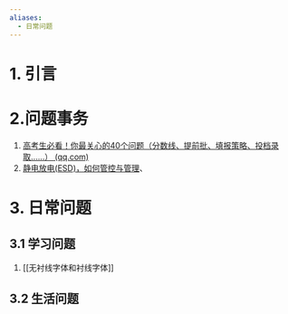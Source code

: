 ```yaml
---
aliases:
  - 日常问题
---
```

# 1. 引言

# 2.问题事务
1. [高考生必看！你最关心的40个问题（分数线、提前批、填报策略、投档录取……） (qq.com)](https://mp.weixin.qq.com/s/yogOeC4iSVqTSgniMiEXwA)
2. [静电放电(ESD)，如何管控与管理](https://mp.weixin.qq.com/s/XH36lq55lDjEgF0MLnwIDQ)、

# 3. 日常问题
## 3.1 学习问题
1. [[无衬线字体和衬线字体]]
## 3.2 生活问题
